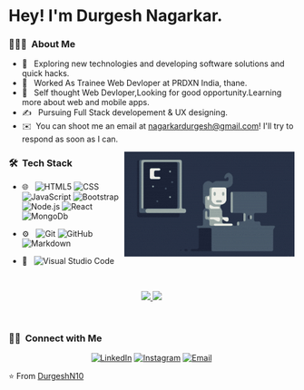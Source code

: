

<h1> Hey! I'm Durgesh Nagarkar.</h1>

<h3> 👨🏻‍💻 &nbsp;About Me </h3>

- 🤔 &nbsp; Exploring new technologies and developing software solutions and quick hacks.
- 💼 &nbsp; Worked As Trainee Web Devloper at PRDXN India, thane.
- 🌱 &nbsp; Self thought Web Devloper,Looking for good opportunity.Learning more about web and mobile apps.
- ✍️ &nbsp; Pursuing Full Stack developement & UX designing.
- ✉️ &nbsp;You can shoot me an email at nagarkardurgesh@gmail.com! I'll try to respond as soon as I can.

<img alt="Night Coding" src="https://raw.githubusercontent.com/DurgeshN10/DurgeshN10/master/assets/Night-Coding.gif" align="right"/>

<h3> 🛠 &nbsp;Tech Stack</h3>


- 🌐 &nbsp;
  ![HTML5](https://img.shields.io/badge/-HTML5-333333?style=flat&logo=HTML5)
  ![CSS](https://img.shields.io/badge/-CSS-333333?style=flat&logo=CSS3&logoColor=1572B6)
  ![JavaScript](https://img.shields.io/badge/-JavaScript-333333?style=flat&logo=javascript)
  ![Bootstrap](https://img.shields.io/badge/-Bootstrap-333333?style=flat&logo=bootstrap&logoColor=563D7C)
  ![Node.js](https://img.shields.io/badge/-Node.js-05122A?style=flat&logo=node.js)
  ![React](https://img.shields.io/badge/-React-333333?style=flat&logo=react)
  ![MongoDb](https://img.shields.io/badge/-MongoDb-05122A?style=flat&logo=MongoDb&logoColor=#48a830)

- ⚙️ &nbsp;
  ![Git](https://img.shields.io/badge/-Git-333333?style=flat&logo=git)
  ![GitHub](https://img.shields.io/badge/-GitHub-333333?style=flat&logo=github)
  ![Markdown](https://img.shields.io/badge/-Markdown-333333?style=flat&logo=markdown)
- 🔧 &nbsp;
  ![Visual Studio Code](https://img.shields.io/badge/-Visual%20Studio%20Code-333333?style=flat&logo=visual-studio-code&logoColor=007ACC)

<br/>

<p align="center">
<a href="https://github.com/DurgeshN10">
  <img height="180em" src="https://github-readme-stats-eight-theta.vercel.app/api?username=DurgeshN10&show_icons=true&theme=algolia&include_all_commits=true&count_private=true"/>
  <img height="180em" src="https://github-readme-stats-eight-theta.vercel.app/api/top-langs/?username=DurgeshN10&layout=compact&langs_count=8&theme=algolia"/>
</a>
</p>

<br/>

<h3> 🤝🏻 &nbsp;Connect with Me </h3>

<p align="center">
<a href="https://www.linkedin.com/in/durgesh-nagarkar-72177a182/"><img alt="LinkedIn" src="https://img.shields.io/badge/LinkedIn-Durgesh%20Nagarkar-0077B5?style=bold-square&logo=linkedin"></a>
<a href="https://www.instagram.com/__durgesh__10/"><img alt="Instagram" src="https://img.shields.io/badge/Instagram-__durgesh__10-E4405F?style=bold-square&logo=instagram"></a>
<a href="mailto:nagarkardurgesh@gmail.com"><img alt="Email" src="https://img.shields.io/badge/Email-nagarkardurgesh@gmail.com-grey?style=flat-square&logo=gmail"></a>
</p>

⭐️ From [DurgeshN10](https://github.com/DurgeshN10)
